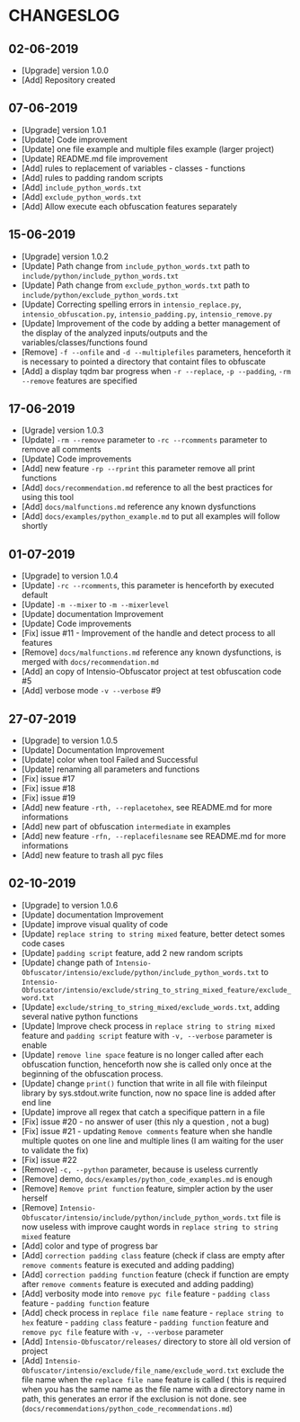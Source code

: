# CHANGESLOG 

## 02-06-2019
- [Upgrade] version 1.0.0
- [Add] Repository created

## 07-06-2019
- [Upgrade] version 1.0.1
- [Update] Code improvement
- [Update] one file example and multiple files example (larger project)
- [Update] README.md file improvement
- [Add] rules to replacement of variables - classes - functions
- [Add] rules to padding random scripts 
- [Add] `include_python_words.txt`
- [Add] `exclude_python_words.txt`
- [Add] Allow execute each obfuscation features separately

## 15-06-2019
- [Upgrade] version 1.0.2
- [Update] Path change from `include_python_words.txt` path to `include/python/include_python_words.txt`
- [Update] Path change from `exclude_python_words.txt` path to `include/python/exclude_python_words.txt`
- [Update] Correcting spelling errors in `intensio_replace.py`, `intensio_obfuscation.py`, `intensio_padding.py`, `intensio_remove.py`
- [Update] Improvement of the code by adding a better management of the display of the analyzed inputs/outputs and the variables/classes/functions found
- [Remove] `-f --onfile` and `-d --multiplefiles` parameters, henceforth it is necessary to pointed a directory that containt files to obfuscate
- [Add] a display tqdm bar progress  when  `-r --replace`, `-p --padding`, `-rm --remove` features are specified

## 17-06-2019
- [Ugrade] version 1.0.3
- [Update] `-rm --remove` parameter to `-rc --rcomments` parameter to remove all comments
- [Update] Code improvements
- [Add] new feature `-rp --rprint` this parameter remove all print functions
- [Add] `docs/recommendation.md` reference to all the best practices for using this tool
- [Add] `docs/malfunctions.md`  reference any known dysfunctions
- [Add] `docs/examples/python_example.md` to put all examples will follow shortly

## 01-07-2019
- [Upgrade] to version 1.0.4
- [Update] `-rc --rcomments`, this parameter is henceforth by executed default
- [Update] `-m --mixer` to `-m --mixerlevel`
- [Update] documentation Improvement
- [Update] Code improvements
- [Fix] issue #11 - Improvement of the handle and detect process to all features
- [Remove] `docs/malfunctions.md` reference any known dysfunctions, is merged with `docs/recommendation.md`
- [Add] an copy of Intensio-Obfuscator project at test obfuscation code #5
- [Add] verbose mode `-v --verbose` #9

## 27-07-2019
- [Upgrade] to version 1.0.5
- [Update] Documentation Improvement 
- [Update] color when tool Failed and Successful
- [Update] renaming all parameters and functions
- [Fix] issue #17
- [Fix] issue #18
- [Fix] issue #19
- [Add] new feature `-rth, --replacetohex`, see README.md for more informations
- [Add] new part of obfuscation `intermediate` in examples
- [Add] new feature `-rfn, --replacefilesname` see README.md for more informations
- [Add] new feature to trash all pyc files

## 02-10-2019
- [Upgrade] to version 1.0.6 
- [Update] documentation Improvement 
- [Update] improve visual quality of code
- [Update] `replace string to string mixed` feature, better detect somes code cases
- [Update] `padding script` feature, add 2 new random scripts
- [Update] change path of `Intensio-Obfuscator/intensio/exclude/python/include_python_words.txt` to `Intensio-Obfuscator/intensio/exclude/string_to_string_mixed_feature/exclude_word.txt`
- [Update] `exclude/string_to_string_mixed/exclude_words.txt`, adding several native python functions
- [Update] Improve check process in `replace string to string mixed` feature and `padding script` feature with `-v, --verbose` parameter is enable
- [Update] `remove line space` feature is no longer called after each obfuscation function, henceforth now she is called only once at the beginning of the obfuscation process.
- [Update] change `print()` function that write in all file with fileinput library by sys.stdout.write function, now no space line is added after end line
- [Update] improve all regex that catch a specifique pattern in a file
- [Fix] issue #20 - no answer of user \(this nly a question , not a bug\)
- [Fix] issue #21 - updating `Remove comments` feature when she handle multiple quotes on one line and multiple lines \(I am waiting for the user to validate the fix\)
- [Fix] issue #22
- [Remove] `-c, --python` parameter, because is useless currently
- [Remove] demo, `docs/examples/python_code_examples.md` is enough
- [Remove] `Remove print function` feature, simpler action by the user herself
- [Remove] `Intensio-Obfuscator/intensio/include/python/include_python_words.txt` file is now useless with improve caught words in `replace string to string mixed` feature
- [Add] color and type of progress bar
- [Add] `correction padding class` feature (check if class are empty after `remove comments` feature is executed and adding padding)
- [Add] `correction padding function` feature (check if function are empty after `remove comments` feature is executed and adding padding)
- [Add] verbosity mode into `remove pyc file` feature - `padding class` feature - `padding function` feature
- [Add] check process in `replace file name` feature - `replace string to hex` feature - `padding class` feature - `padding function` feature and `remove pyc file` feature with `-v, --verbose` parameter
- [Add] `Intensio-Obfuscator/releases/` directory to store àll old version of project 
- [Add] `Intensio-Obfuscator/intensio/exclude/file_name/exclude_word.txt` exclude the file name when the `replace file name` feature is called ( this is required when you has the same name as the file name with a directory name in path, this generates an error if the exclusion is not done. see (`docs/recommendations/python_code_recommendations.md`)
